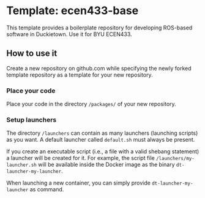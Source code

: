 # Template: ecen433-base

This template provides a boilerplate repository
for developing ROS-based software in Duckietown.
Use it for BYU ECEN433.

## How to use it

Create a new repository on github.com while
specifying the newly forked template repository as
a template for your new repository.

### Place your code

Place your code in the directory `/packages/` of
your new repository.


### Setup launchers

The directory `/launchers` can contain as many launchers (launching scripts)
as you want. A default launcher called `default.sh` must always be present.

If you create an executable script (i.e., a file with a valid shebang statement)
a launcher will be created for it. For example, the script file 
`/launchers/my-launcher.sh` will be available inside the Docker image as the binary
`dt-launcher-my-launcher`.

When launching a new container, you can simply provide `dt-launcher-my-launcher` as
command.
